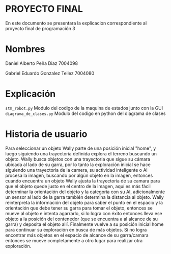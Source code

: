 # PROYECTO FINAL

En este documento se presentara la explicacion correspondiente al proyecto final de programación 3
# Nombres

Daniel Alberto Peña Diaz 7004098

Gabriel Eduardo Gonzalez Tellez 7004080

# Explicación

`stm_robot.py` Modulo del codigo de la maquina de estados junto con la GUI
`diagrama_de_clases.py` Modulo del codigo en python del diagrama de clases 

# Historia de usuario

Para seleccionar un objeto Wally parte de una posición inicial "home", y luego siguiendo una trayectoria definida explora el terreno buscando un objeto. Wally busca objetos con una trayectoria que sigue su cámara ubicada al lado de su garra, por lo tanto la exploración inicial se hace siguiendo una trayectoria de la camera,  su actividad inteligente o AI procesa la imagen, buscando por algún objeto en la imagen, entonces cuando encuentra un objeto Wally ajusta la trayectoria de su camara para que el objeto quede justo en el centro de la imagen, aquí es más fácil determinar la orientación del objeto y la categoría con su AI, adicionalmente un sensor al lado de la garra también determina la distancia al objeto. Wally reinterpreta la información del objeto para saber el punto en el espacio y la orientación que debe tener su garra para tomar el objeto, entonces se mueve al objeto e intenta agarrarlo, si lo logra con éxito entonces lleva ese objeto a la posición del contenedor (que se encuentra a al alcance de su garra) y deposita el objeto allí. Finalmente vuelve a su posición inicial home para continuar su exploración en busca de más objetos. Si no logra encontrar más objetos en el espacio de alcance de su garra/camara entonces se mueve completamente a otro lugar para realizar otra exploración.
